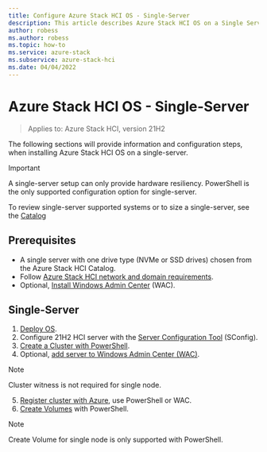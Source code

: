 ```yaml
---
title: Configure Azure Stack HCI OS - Single-Server 
description: This article describes Azure Stack HCI OS on a Single Server
author: robess
ms.author: robess
ms.topic: how-to
ms.service: azure-stack
ms.subservice: azure-stack-hci
ms.date: 04/04/2022
---
```


# **Azure Stack HCI OS - Single-Server**
> Applies to: Azure Stack HCI, version 21H2

The following sections will provide information and configuration steps, when installing Azure Stack HCI OS on a single-server.

> [!IMPORTANT]
> A single-server setup can only provide hardware resiliency. PowerShell is the only supported configuration option for single-server.

To review single-server supported systems or to size a single-server, see the [Catalog](https://hcicatalog.azurewebsites.net/#/)

## **Prerequisites**

- A single server with one drive type (NVMe or SSD drives) chosen from the Azure Stack HCI Catalog.
- Follow [Azure Stack HCI network and domain requirements](../deploy/operating-system.md#determine-hardware-and-network-requirements).
- Optional, [Install Windows Admin Center](https://docs.microsoft.com/windows-server/manage/windows-admin-center/deploy/install) (WAC).

## **Single-Server**

1. [Deploy OS](../deploy/operating-system.md#manual-deployment).
2. Configure 21H2 HCI server with the [Server Configuration Tool](https://docs.microsoft.com/windows-server/administration/server-core/server-core-sconfig) (SConfig).
3. [Create a Cluster with PowerShell](../deploy/create-cluster-powershell.md).
4. Optional, [add server to Windows Admin Center (WAC)](https://docs.microsoft.com/windows-server/manage/windows-admin-center/use/manage-servers#adding-a-server-to-windows-admin-center).

> [!NOTE]
> Cluster witness is not required for single node.

5. [Register cluster with Azure](../deploy/register-with-azure.md), use PowerShell or WAC.
6. [Create Volumes]() with PowerShell.

> [!Note]
> Create Volume for single node is only supported with PowerShell.

